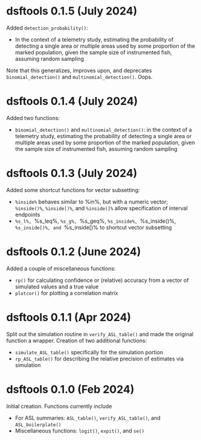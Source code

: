 # dsftools 0.1.5 (July 2024)

Added `detection_probability()`:

* In the context of a telemetry study, estimating the probability of detecting a single area or multiple areas used by some proportion of the marked population, given the sample size of instrumented fish, assuming random sampling

Note that this generalizes, improves upon, and deprecates `binomial_detection()` and `multinomial_detection()`.  Oops.

# dsftools 0.1.4 (July 2024)

Added two functions:

* `binomial_detection()` and `multinomial_detection()`: in the context of a telemetry study, estimating the probability of detecting a single area or multiple areas used by some proportion of the marked population, given the sample size of instrumented fish, assuming random sampling

# dsftools 0.1.3 (July 2024)

Added some shortcut functions for vector subsetting:

* `%inside%` behaves similar to %in%, but with a numeric vector; `%inside()%`, `%inside[)%`, and `%inside(]%` allow specification of interval endpoints
* `%s_l%, `%s_leq%, `%s_g%, `%s_geq%, `%s_inside%, `%s_inside()%, `%s_inside[)%, and `%s_inside[)% to shortcut vector subsetting

# dsftools 0.1.2 (June 2024)

Added a couple of miscellaneous functions:

* `rp()` for calculating confidence or (relative) accuracy from a vector of simulated values and a true value
* `plotcor()` for plotting a correlation matrix

# dsftools 0.1.1 (Apr 2024)

Split out the simulation routine in `verify_ASL_table()` and made the original
function a wrapper.  Creation of two additional functions:

* `simulate_ASL_table()` specifically for the simulation portion
* `rp_ASL_table()` for describing the relative precision of estimates via simulation

# dsftools 0.1.0 (Feb 2024)

Initial creation.  Functions currently include

* For ASL summaries: `ASL_table()`, `verify_ASL_table()`, and `ASL_boilerplate()`
* Miscellaneous functions: `logit()`, `expit()`, and `se()`
